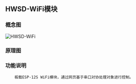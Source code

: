## HWSD-WiFi模块

### 概念图

![HWSD-WiFi](HWSD-WiFi.PNG)

### 原理图



### 功能说明

		板载ESP-12S WiFi模块，通过网页基于串口对协处理对象进行控制。